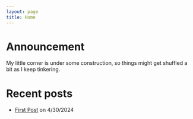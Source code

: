 ```yaml
---
layout: page
title: Home
---
```


# Announcement

My little corner is under some construction, so things might get shuffled a bit as I keep tinkering. 

# Recent posts

* [First Post](/_posts/2024-04-30-First-Post.md) on 4/30/2024